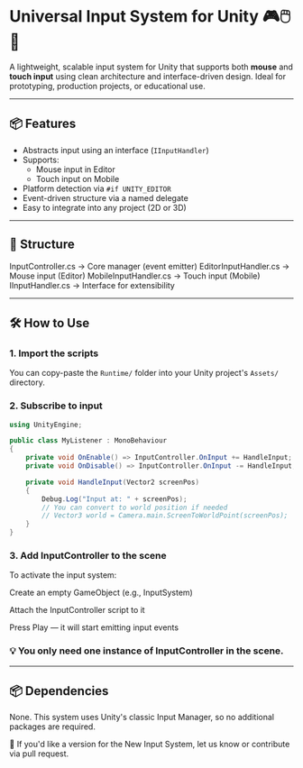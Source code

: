 # Universal Input System for Unity 🎮🖱️📱

A lightweight, scalable input system for Unity that supports both **mouse** and **touch input** using clean architecture and interface-driven design. Ideal for prototyping, production projects, or educational use.

---

## 📦 Features

- Abstracts input using an interface (`IInputHandler`)
- Supports:
  - Mouse input in Editor
  - Touch input on Mobile
- Platform detection via `#if UNITY_EDITOR`
- Event-driven structure via a named delegate
- Easy to integrate into any project (2D or 3D)

---

## 🧱 Structure

InputController.cs → Core manager (event emitter)
EditorInputHandler.cs → Mouse input (Editor)
MobileInputHandler.cs → Touch input (Mobile)
IInputHandler.cs → Interface for extensibility

---

## 🛠️ How to Use

### 1. Import the scripts

You can copy-paste the `Runtime/` folder into your Unity project's `Assets/` directory.

### 2. Subscribe to input

```csharp
using UnityEngine;

public class MyListener : MonoBehaviour
{
    private void OnEnable() => InputController.OnInput += HandleInput;
    private void OnDisable() => InputController.OnInput -= HandleInput;

    private void HandleInput(Vector2 screenPos)
    {
        Debug.Log("Input at: " + screenPos);
        // You can convert to world position if needed
        // Vector3 world = Camera.main.ScreenToWorldPoint(screenPos);
    }
}

```
### 3. Add InputController to the scene

To activate the input system:

Create an empty GameObject (e.g., InputSystem)

Attach the InputController script to it

Press Play — it will start emitting input events


### 💡 You only need one instance of InputController in the scene.

---

## 📦 Dependencies
None. This system uses Unity's classic Input Manager, so no additional packages are required.

🔁 If you'd like a version for the New Input System, let us know or contribute via pull request.